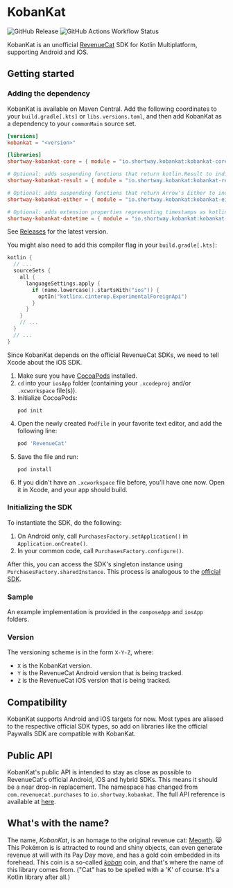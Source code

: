 # KobanKat
![GitHub Release](https://img.shields.io/github/v/release/JayShortway/kobankat) 
![GitHub Actions Workflow Status](https://img.shields.io/github/actions/workflow/status/JayShortway/kobankat/main.yml)

KobanKat is an unofficial [RevenueCat](https://www.revenuecat.com/) SDK for Kotlin Multiplatform, supporting Android and iOS. 

## Getting started 

### Adding the dependency
KobanKat is available on Maven Central. Add the following coordinates to your `build.gradle[.kts]` or `libs.versions.toml`, and then add KobanKat as a dependency to your `commonMain` source set.  
```toml
[versions]
kobankat = "<version>"

[libraries]
shortway-kobankat-core = { module = "io.shortway.kobankat:kobankat-core", version.ref = "kobankat" }

# Optional: adds suspending functions that return kotlin.Result to indicate success / failure.
shortway-kobankat-result = { module = "io.shortway.kobankat:kobankat-result", version.ref = "kobankat" }

# Optional: adds suspending functions that return Arrow's Either to indicate success / failure.
shortway-kobankat-either = { module = "io.shortway.kobankat:kobankat-either", version.ref = "kobankat" }

# Optional: adds extension properties representing timestamps as kotlinx-datetime Instants.
shortway-kobankat-datetime = { module = "io.shortway.kobankat:kobankat-datetime", version.ref = "kobankat" }
```
See [Releases](../../releases) for the latest version.  

You might also need to add this compiler flag in your `build.gradle[.kts]`:
```kotlin
kotlin {
  // ...
  sourceSets {
    all {
      languageSettings.apply {
        if (name.lowercase().startsWith("ios")) {
          optIn("kotlinx.cinterop.ExperimentalForeignApi")
        }
      }
    }
    // ...
  }
  // ...
}
```

Since KobanKat depends on the official RevenueCat SDKs, we need to tell Xcode about the iOS SDK. 
1. Make sure you have [CocoaPods](https://cocoapods.org/) installed.
2. `cd` into your `iosApp` folder (containing your `.xcodeproj` and/or `.xcworkspace` file(s)).
3. Initialize CocoaPods:
   ```shell
   pod init
   ```
4. Open the newly created `Podfile` in your favorite text editor, and add the following line:
   ```ruby
   pod 'RevenueCat'
   ```
5. Save the file and run:
   ```shell
   pod install
   ```
6. If you didn't have an `.xcworkspace` file before, you'll have one now. Open it in Xcode, and your app should build. 

### Initializing the SDK
To instantiate the SDK, do the following:
1. On Android only, call `PurchasesFactory.setApplication()` in `Application.onCreate()`.
2. In your common code, call `PurchasesFactory.configure()`. 
  
After this, you can access the SDK's singleton instance using `PurchasesFactory.sharedInstance`. This process is analogous to the [official SDK](https://www.revenuecat.com/docs/getting-started/configuring-sdk).

### Sample
An example implementation is provided in the `composeApp` and `iosApp` folders. 

### Version
The versioning scheme is in the form `X-Y-Z`, where:
* `X` is the KobanKat version.
* `Y` is the RevenueCat Android version that is being tracked.
* `Z` is the RevenueCat iOS version that is being tracked.

## Compatibility 
KobanKat supports Android and iOS targets for now. Most types are aliased to the respective official SDK types, so add on libraries like the official Paywalls SDK are compatible with KobanKat. 

## Public API
KobanKat's public API is intended to stay as close as possible to RevenueCat's official Android, iOS and hybrid SDKs. This means it should be a near drop-in replacement. The namespace has changed from `com.revenuecat.purchases` to `io.shortway.kobankat`. The full API reference is available at [here](https://jayshortway.github.io/kobankat/). 

## What's with the name?
The name, _KobanKat_, is an homage to the original revenue cat: [Meowth](https://bulbapedia.bulbagarden.net/wiki/Meowth_(Pok%C3%A9mon)). 😸 This Pokémon is is attracted to round and shiny objects, can even generate revenue at will with its Pay Day move, and has a gold coin embedded in its forehead. This coin is a so-called [_koban_](https://en.wikipedia.org/wiki/Koban_(coin)) coin, and that's where the name of this library comes from. ("Cat" has to be spelled with a 'K' of course. It's a Kotlin library after all.)
